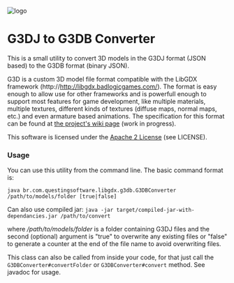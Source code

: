 ![logo](http://libgdx.badlogicgames.com/img/logo.png)

G3DJ to G3DB Converter
====================

This is a small utility to convert 3D models in the G3DJ format (JSON based) to the G3DB format (binary JSON).

G3D is a custom 3D model file format compatible with the LibGDX framework (http://http://libgdx.badlogicgames.com/). The format is easy enough to allow use for other frameworks and is powerfull enough to support most features for game development, like multiple materials, multiple textures, different kinds of textures (diffuse maps, normal maps, etc.) and even armature based animations. The specification for this format can be found at [the project's wiki page](https://github.com/libgdx/fbx-conv/wiki) (work in progress).

This software is licensed under the [Apache 2 License](http://www.apache.org/licenses/LICENSE-2.0.html) (see LICENSE).

### Usage

You can use this utility from the command line. The basic command format is:

`java br.com.questingsoftware.libgdx.g3db.G3DBConverter /path/to/models/folder [true|false]`

Can also use compiled jar:
`java -jar target/compiled-jar-with-dependancies.jar /path/to/convert`

where */path/to/models/folder* is a folder containing G3DJ files and the second (optional) argument is "true" to overwrite any existing files or "false" to generate a counter at the end of the file name to avoid overwriting files.

This class can also be called from inside your code, for that just call the `G3DBConverter#convertFolder` or `G3DBConverter#convert` method. See javadoc for usage.

